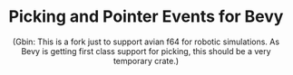 <div align="center">

# Picking and Pointer Events for Bevy

(Gbin: This is a fork just to support avian f64 for robotic simulations. As Bevy is getting first class support for picking, this should be a very temporary crate.)

